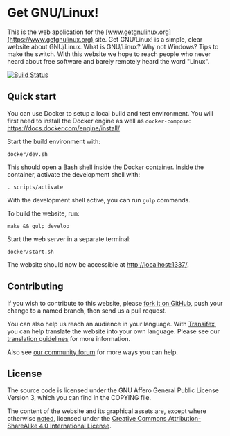 # Get GNU/Linux!

This is the web application for the
[www.getgnulinux.org](https://www.getgnulinux.org) site. Get GNU/Linux! is a
simple, clear website about GNU/Linux. What is GNU/Linux? Why not Windows? Tips
to make the switch. With this website we hope to reach people who never heard
about free software and barely remotely heard the word "Linux".

[![Build Status](https://travis-ci.org/getgnulinux/getgnulinux.svg?branch=master)](https://travis-ci.org/getgnulinux/getgnulinux)

## Quick start

You can use Docker to setup a local build and test environment. You will first
need to install the Docker engine as well as `docker-compose`:
<https://docs.docker.com/engine/install/>

Start the build environment with:

    docker/dev.sh

This should open a Bash shell inside the Docker container. Inside the
container, activate the development shell with:

    . scripts/activate

With the development shell active, you can run `gulp` commands.

To build the website, run:

    make && gulp develop

Start the web server in a separate terminal:

    docker/start.sh

The website should now be accessible at <http://localhost:1337/>.


## Contributing

If you wish to contribute to this website, please [fork it on
GitHub](https://github.com/getgnulinux/getgnulinux), push your change to a
named branch, then send us a pull request.

You can also help us reach an audience in your language. With
[Transifex](https://www.transifex.com/serrano/getgnulinux/), you can help
translate the website into your own language. Please see our [translation
guidelines](https://community.getgnulinux.org/t/about-the-translation-category/17)
for more information.

Also see [our community
forum](https://community.getgnulinux.org/t/help-improve-getgnulinux-org/12)
for more ways you can help.


## License

The source code is licensed under the GNU Affero General Public License Version
3, which you can find in the COPYING file.

The content of the website and its graphical assets are, except where otherwise
[noted](https://www.getgnulinux.org/legal/), licensed under the [Creative
Commons Attribution-ShareAlike 4.0 International
License](https://creativecommons.org/licenses/by-sa/4.0/).
